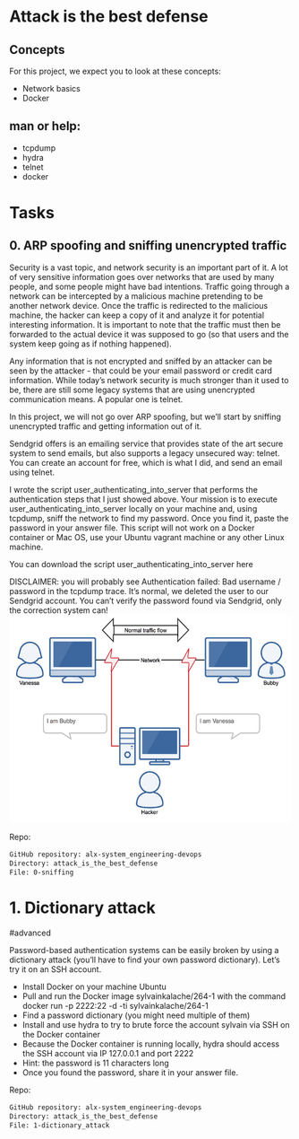 # Attack is the best defense
## Concepts
For this project, we expect you to look at these concepts:
-  Network basics
-  Docker

## man or help:
-  tcpdump
-  hydra
-  telnet
-  docker

# Tasks
## 0. ARP spoofing and sniffing unencrypted traffic
Security is a vast topic, and network security is an important part of it. A lot of very sensitive information goes over networks that are used by many people, and some people might have bad intentions. Traffic going through a network can be intercepted by a malicious machine pretending to be another network device. Once the traffic is redirected to the malicious machine, the hacker can keep a copy of it and analyze it for potential interesting information. It is important to note that the traffic must then be forwarded to the actual device it was supposed to go (so that users and the system keep going as if nothing happened).

Any information that is not encrypted and sniffed by an attacker can be seen by the attacker - that could be your email password or credit card information. While today’s network security is much stronger than it used to be, there are still some legacy systems that are using unencrypted communication means. A popular one is telnet.

In this project, we will not go over ARP spoofing, but we’ll start by sniffing unencrypted traffic and getting information out of it.

Sendgrid offers is an emailing service that provides state of the art secure system to send emails, but also supports a legacy unsecured way: telnet. You can create an account for free, which is what I did, and send an email using telnet.

I wrote the script user_authenticating_into_server that performs the authentication steps that I just showed above. Your mission is to execute user_authenticating_into_server locally on your machine and, using tcpdump, sniff the network to find my password. Once you find it, paste the password in your answer file. This script will not work on a Docker container or Mac OS, use your Ubuntu vagrant machine or any other Linux machine.

You can download the script user_authenticating_into_server here

DISCLAIMER: you will probably see Authentication failed: Bad username / password in the tcpdump trace. It’s normal, we deleted the user to our Sendgrid account. You can’t verify the password found via Sendgrid, only the correction system can!
<img src="Attack is the best defense_project image.png" />

Repo:

    GitHub repository: alx-system_engineering-devops
    Directory: attack_is_the_best_defense
    File: 0-sniffing


# 1. Dictionary attack
#advanced

Password-based authentication systems can be easily broken by using a dictionary attack (you’ll have to find your own password dictionary). Let’s try it on an SSH account.
-  Install Docker on your machine Ubuntu
-  Pull and run the Docker image sylvainkalache/264-1 with the command docker run -p 2222:22 -d -ti sylvainkalache/264-1
-  Find a password dictionary (you might need multiple of them)
-  Install and use hydra to try to brute force the account sylvain via SSH on the Docker container
-  Because the Docker container is running locally, hydra should access the SSH account via IP 127.0.0.1 and port 2222
-  Hint: the password is 11 characters long
-  Once you found the password, share it in your answer file.

Repo:

    GitHub repository: alx-system_engineering-devops
    Directory: attack_is_the_best_defense
    File: 1-dictionary_attack

